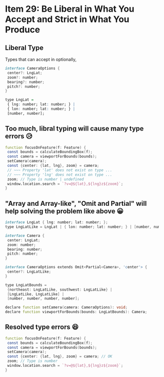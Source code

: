 # Item 29: Be Liberal in What You Accept and Strict in What You Produce

## Liberal Type

Types that can accept in optionally,

```d
interface CameraOptions {
 center?: LngLat;
 zoom?: number;
 bearing?: number;
 pitch?: number;
}
```

```q
type LngLat =
 { lng: number; lat: number; } |
 { lon: number; lat: number; } |
 [number, number];

```

## Too much, libral typing will cause many type errors 😥

```d
function focusOnFeature(f: Feature) {
 const bounds = calculateBoundingBox(f);
 const camera = viewportForBounds(bounds);
 setCamera(camera);
 const {center: {lat, lng}, zoom} = camera;
 // ~~~ Property 'lat' does not exist on type ...
 // ~~~ Property 'lng' does not exist on type ...
 zoom; // Type is number | undefined
 window.location.search = `?v=@${lat},${lng}z${zoom}`;
}

```

## "Array and Array-like", "Omit and Partial" will help solving the problem like above 😀

```d
interface LngLat { lng: number; lat: number; };
type LngLatLike = LngLat | { lon: number; lat: number; } | [number, number];

interface Camera {
 center: LngLat;
 zoom: number;
 bearing: number;
 pitch: number;
}

interface CameraOptions extends Omit<Partial<Camera>, 'center'> {
 center?: LngLatLike;
}

type LngLatBounds =
 {northeast: LngLatLike, southwest: LngLatLike} |
 [LngLatLike, LngLatLike] |
 [number, number, number, number];

declare function setCamera(camera: CameraOptions): void;
declare function viewportForBounds(bounds: LngLatBounds): Camera;

```

## Resolved type errors 😆

```d
function focusOnFeature(f: Feature) {
 const bounds = calculateBoundingBox(f);
 const camera = viewportForBounds(bounds);
 setCamera(camera);
 const {center: {lat, lng}, zoom} = camera; // OK
 zoom; // Type is number
 window.location.search = `?v=@${lat},${lng}z${zoom}`;
}
```
